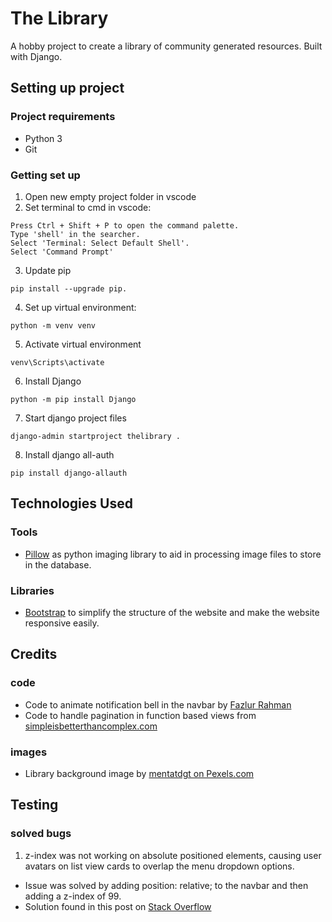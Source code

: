 # The Library

A hobby project to create a library of community generated resources. Built with Django.

## Setting up project

### Project requirements
- Python 3
- Git

### Getting set up
1. Open new empty project folder in vscode
2. Set terminal to cmd in vscode:
```
Press Ctrl + Shift + P to open the command palette.
Type 'shell' in the searcher.
Select 'Terminal: Select Default Shell'.
Select 'Command Prompt'
```
3. Update pip
```
pip install --upgrade pip.
```
4. Set up virtual environment:
```
python -m venv venv
```
5. Activate virtual environment
```
venv\Scripts\activate 
```
6. Install Django
```
python -m pip install Django
```
7. Start django project files
```
django-admin startproject thelibrary .
```
8. Install django all-auth
```
pip install django-allauth
```

## Technologies Used


### Tools

- [Pillow](https://pillow.readthedocs.io/en/stable/) as python imaging library to aid in processing image files to store in the database.
### Libraries

- [Bootstrap](https://getbootstrap.com/) to simplify the structure of the website and make the website responsive easily.

## Credits

### code
- Code to animate notification bell in the navbar by [Fazlur Rahman](https://codepen.io/fazlurr/pen/xeXpqx)
- Code to handle pagination in function based views from [simpleisbetterthancomplex.com](https://simpleisbetterthancomplex.com/tutorial/2016/08/03/how-to-paginate-with-django.html)    

### images
- Library background image by [mentatdgt on Pexels.com](https://www.pexels.com/photo/library-photo-1319854/)

## Testing

### solved bugs
1. z-index was not working on absolute positioned elements, causing user avatars on list view cards to overlap the menu dropdown options. 
- Issue was solved by adding position: relative; to the navbar and then adding a z-index of 99.
- Solution found in this post on [Stack Overflow](https://stackoverflow.com/questions/16315125/position-absolute-has-greater-z-index-than-position-fixed)